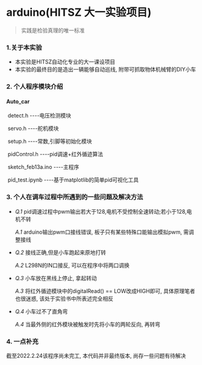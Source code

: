 # arduino(HITSZ   大一实验项目)



> 实践是检验真理的唯一标准



### 1.关于本实验

- 本实验是HITSZ自动化专业的大一课设项目
- 本实验的最终目的是造出一辆能够自动巡线, 附带可抓取物体机械臂的DIY小车



### 2. 个人程序模块介绍

#### **Auto_car**

​		detect.h   ----电压检测模块

​		servo.h  ----舵机模块

​		setup.h  ----常数,引脚等初始化模块

​		pidControl.h  ----pid调速+红外循迹算法

​		sketch_feb13a.ino  ----主程序

​		pid_test.ipynb  ----基于matplotlib的简单pid可视化工具



### 3. 个人在调车过程中所遇到的一些问题及解决方法



- *Q.1*  pid调速过程中pwm输出若大于128,电机不受控制全速转动;若小于128,电机不转

  *A.1*  arduino输出pwm口接线错误, 板子只有某些特殊口能输出模拟pwm, 需调整接线



- *Q.2* 接线正确,但是小车跑起来原地打转

  *A.2*  L298N的IN口接反, 可以在程序中将两口调换



- *Q.3* 小车放在黑线上停止, 拿起转动

  *A.3* 将红外循迹模块中的digitalRead() == LOW改成HIGH即可, 具体原理笔者也很迷惑, 该处于实验书中所表述完全相反



- *Q.4* 小车过不了直角弯

  *A.4* 当最外侧的红外模块被触发时先将小车的两轮反向, 再转弯



### 4. 一点补充

截至2022.2.24该程序尚未完工, 本代码并非最终版本, 尚存一些问题有待解决

